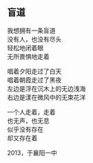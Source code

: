 ## 盲道

我想拥有一条盲道<br>
没有人，也没有尽头<br>
轻松地闭着眼<br>
无所畏惧地走着<br>

唱着夕阳走过了白天<br>
唱着朝霞走过了黑夜<br>
左边是浮在沉木上的无边浅海<br>
右边是漾在微风中的无束花洋<br>

一个人走着，走着<br>
也无声，也无息<br>
似乎没有存在<br>
却又存在着<br>

2013，于襄阳一中